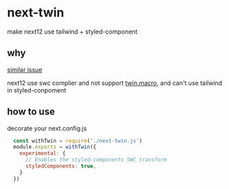 # next-twin
make next12 use tailwind + styled-component


## why
[similar issue](https://github.com/kentcdodds/babel-plugin-macros/issues/144)

next12 use swc complier and not support [twin.macro](https://github.com/ben-rogerson/twin.examples/tree/master/next-styled-components#add-the-next-config), and can't use tailwind in styled-conpoment

## how to use
decorate your next.config.js

```js
  const withTwin = require('./next-twin.js')
  module.exports = withTwin({
    experimental: {
      // Enables the styled-components SWC transform
      styledComponents: true,
    }
  })
```
